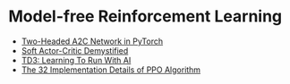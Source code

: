 # Model-free Reinforcement Learning

- [Two-Headed A2C Network in PyTorch](https://www.datahubbs.com/two-headed-a2c-network-in-pytorch/)
- [Soft Actor-Critic Demystified](https://towardsdatascience.com/soft-actor-critic-demystified-b8427df61665)
- [TD3: Learning To Run With AI](https://towardsdatascience.com/td3-learning-to-run-with-ai-40dfc512f93)
- [The 32 Implementation Details of PPO Algorithm](https://costa.sh/blog-the-32-implementation-details-of-ppo.html)
